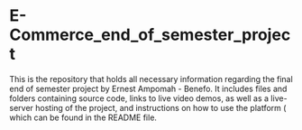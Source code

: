 # E-Commerce_end_of_semester_project
This is the repository that holds all necessary information regarding the final end of semester project by Ernest Ampomah - Benefo. It includes files and folders containing source code, links to live video demos, as well as a live-server hosting of the project, and instructions on how to use the platform ( which can be found in the README file.
